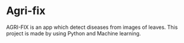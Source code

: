 # Agri-fix
AGRI-FIX is an app which detect diseases from images of leaves. 
This project is made by using Python and Machine learning.
